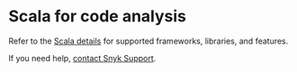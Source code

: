 # Scala for code analysis

Refer to the [Scala details](./) for supported frameworks, libraries, and features.

If you need help, [contact Snyk Support](https://support.snyk.io/hc/en-us).
